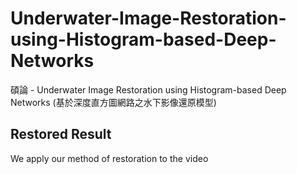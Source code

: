 # Underwater-Image-Restoration-using-Histogram-based-Deep-Networks
碩論 - Underwater Image Restoration using Histogram-based Deep Networks (基於深度直方圖網路之水下影像還原模型)

## Restored Result
We apply our method of restoration to the video
